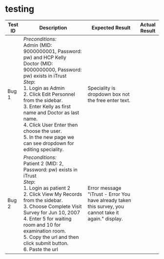 # testing
| Test ID| Description | Expected Result | Actual Result |
| ------------- | ----------------------- | -------------------------------------------------- | ----------- |
| Bug 1 | _Preconditions: <br>_ Admin (MID: 9000000001, Password: pw) and HCP Kelly Doctor (MID: 9000000000, Password: pw) exists in iTrust <br /> _Step_: <br> 1. Login as Admin <br> 2. Click Edit Personnel from the sidebar. <br> 3. Enter Kelly as first name and Doctor as last name. <br> 4. Click User Enter then choose the user. <br> 5. In the new page we can see dropdown for editing speciality. | Speciality is dropdown box not the free enter text.|
| Bug 2 | _Preconditions: <br>_ Patient 2 (MID: 2, Password: pw) exists in iTrust <br /> _Step_: <br> 1. Login as patient 2 <br> 2. Click View My Records from the sidebar. <br> 3. Choose Complete Visit Survey for Jun 10, 2007  <br> 4. Enter 5 for waiting room and 10 for examination room. <br> 5. Copy the url and then click submit button. <br> 6. Paste the url | Error message "iTrust - Error You have already taken this survey, you cannot take it again." display. |

